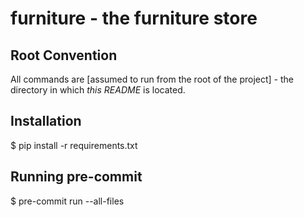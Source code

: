 # furniture - the furniture store

## Root Convention

All commands are [assumed to run from the root of the project] - the directory in which _this README_ is located.

## Installation

$ pip install -r requirements.txt

## Running pre-commit

$ pre-commit run --all-files
